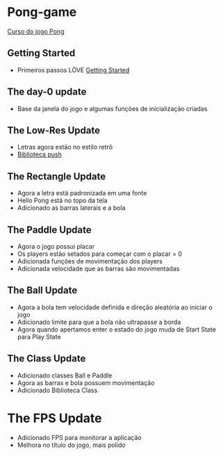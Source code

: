 # Pong-game
[Curso do jogo Pong](https://courses.edx.org/courses/course-v1:HarvardX+CS50G+Games/courseware/67588b76ec534f7da0fa917fac4350b8/72c04e2f9eb24f6494ca99b582ae67ef/)

## Getting Started
* Primeiros passos LÖVE
[Getting Started](https://github.com/vnduda/Pong-game)

## The day-0 update
* Base da janela do jogo e algumas funções de inicialização criadas

## The Low-Res Update
* Letras agora estão no estilo retrô
* [Biblioteca push](https://github.com/Ulydev/push)

## The Rectangle Update
* Agora a letra está padronizada em uma fonte
* Hello Pong está no topo da tela
* Adicionado as barras laterais e a bola

## The Paddle Update
* Agora o jogo possui placar
* Os players estão setados para começar com o placar = 0
* Adicionada funções de movimentação dos players
* Adicionada velocidade que as barras são movimentadas

## The Ball Update
* Agora a bola tem velocidade definida e direção aleatória ao iniciar o jogo
* Adicionado limite para que a bola não ultrapasse a borda
* Agora quando apertamos enter o estado do jogo muda de Start State para Play State

## The Class Update
* Adicionado classes Ball e Paddle
* Agora as barras e bola possuem movimentação
* Adicionado Biblioteca Class

# The FPS Update
* Adicionado FPS para monitorar a aplicação
* Melhora no título do jogo, mais polido
